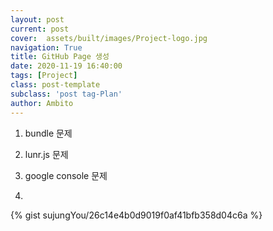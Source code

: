 ```yaml
---
layout: post
current: post
cover:  assets/built/images/Project-logo.jpg
navigation: True
title: GitHub Page 생성
date: 2020-11-19 16:40:00
tags: [Project]
class: post-template
subclass: 'post tag-Plan'
author: Ambito
---
```


1. bundle 문제

2. lunr.js 문제

3. google console 문제

4. 
{% gist sujungYou/26c14e4b0d9019f0af41bfb358d04c6a %}
    